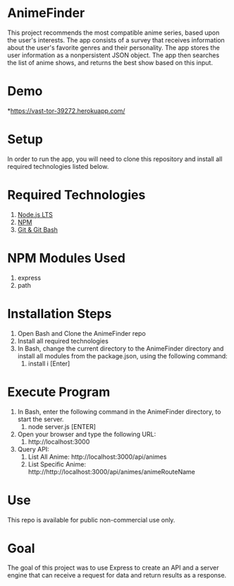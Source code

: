 # AnimeFinder
This project recommends the most compatible anime series, based upon the user's interests.  The app consists of a survey that receives information about the user's favorite genres and their personality.  The app stores the user information as a nonpersistent JSON object.  The app then searches the list of anime shows, and returns the best show based on this input.  
# Demo
*https://vast-tor-39272.herokuapp.com/<br/>
# Setup
In order to run the app, you will need to clone this repository and install all required technologies listed below.
# Required Technologies
1. [Node.js LTS](https://nodejs.org/en/)<br/>
2. [NPM](https://www.npmjs.com/get-npm)<br/>
3. [Git & Git Bash](https://git-scm.com/downloads)<br/>
# NPM Modules Used
1. express
2. path
# Installation Steps
1. Open Bash and Clone the AnimeFinder repo
2. Install all required technologies
3. In Bash, change the current directory to the AnimeFinder directory and install all modules from the package.json, using the following command:
    1. install i [Enter]  
# Execute Program
1. In Bash, enter the following command in the AnimeFinder directory, to start the server.
    1. node server.js [ENTER]
2. Open your browser and type the following URL:
    1. http://localhost:3000
3. Query API:
    1. List All Anime: http://localhost:3000/api/animes
    2. List Specific Anime: http://http://localhost:3000/api/animes/animeRouteName
# Use
This repo is available for public non-commercial use only.
# Goal
The goal of this project was to use Express to create an API and a server engine that can receive a request for data and return results as a response.    
